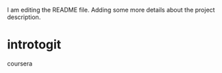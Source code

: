 I am editing the README file. Adding some more details about the project description.
# introtogit
coursera

